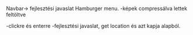 Navbar-> fejlesztési javaslat Hamburger menu.
-képek compressálva lettek feltöltve

-clickre és enterre
-fejlesztési javaslat, get location és azt kapja alapból.
